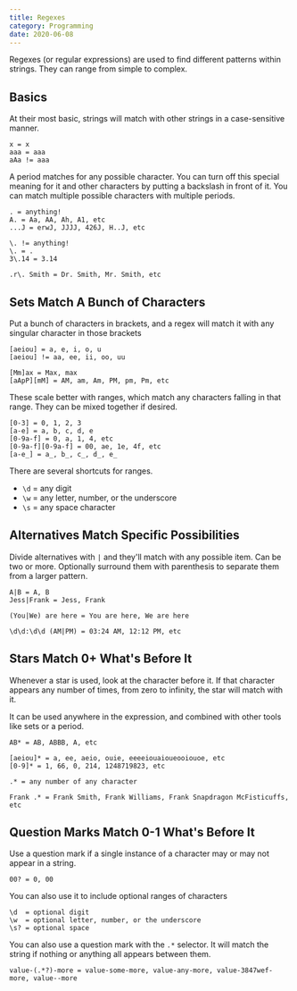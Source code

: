 ```yaml
---
title: Regexes
category: Programming
date: 2020-06-08
---
```


Regexes (or regular expressions) are used to find different patterns within strings. They can range from simple to complex.

## Basics

At their most basic, strings will match with other strings in a case-sensitive manner.

```
x = x
aaa = aaa
aAa != aaa
```

A period matches for any possible character. You can turn off this special meaning for it and other characters by putting a backslash in front of it. You can match multiple possible characters with multiple periods.

```
. = anything!
A. = Aa, AA, Ah, A1, etc
...J = erwJ, JJJJ, 426J, H..J, etc

\. != anything!
\. = .
3\.14 = 3.14

.r\. Smith = Dr. Smith, Mr. Smith, etc
```

## Sets Match A Bunch of Characters

Put a bunch of characters in brackets, and a regex will match it with any singular character in those brackets

```
[aeiou] = a, e, i, o, u
[aeiou] != aa, ee, ii, oo, uu

[Mm]ax = Max, max
[aApP][mM] = AM, am, Am, PM, pm, Pm, etc
```

These scale better with ranges, which match any characters falling in that range. They can be mixed together if desired.

```
[0-3] = 0, 1, 2, 3
[a-e] = a, b, c, d, e
[0-9a-f] = 0, a, 1, 4, etc
[0-9a-f][0-9a-f] = 00, ae, 1e, 4f, etc
[a-e_] = a_, b_, c_, d_, e_
```

There are several shortcuts for ranges.

* `\d` = any digit
* `\w` = any letter, number, or the underscore
* `\s` = any space character

## Alternatives Match Specific Possibilities

Divide alternatives with `|` and they'll match with any possible item. Can be two or more. Optionally surround them with parenthesis to separate them from a larger pattern.

```
A|B = A, B
Jess|Frank = Jess, Frank

(You|We) are here = You are here, We are here

\d\d:\d\d (AM|PM) = 03:24 AM, 12:12 PM, etc
```

## Stars Match 0+ What's Before It

Whenever a star is used, look at the character before it. If that character appears any number of times, from zero to infinity, the star will match with it.

It can be used anywhere in the expression, and combined with other tools like sets or a period.

```
AB* = AB, ABBB, A, etc

[aeiou]* = a, ee, aeio, ouie, eeeeiouaioueooiouoe, etc
[0-9]* = 1, 66, 0, 214, 1248719823, etc

.* = any number of any character

Frank .* = Frank Smith, Frank Williams, Frank Snapdragon McFisticuffs, etc
```

## Question Marks Match 0-1 What's Before It

Use a question mark if a single instance of a character may or may not appear in a string.

```
00? = 0, 00
```

You can also use it to include optional ranges of characters

```
\d  = optional digit
\w  = optional letter, number, or the underscore
\s? = optional space
```

You can also use a question mark with the `.*` selector. It will match the string if nothing or anything all appears between them.

```
value-(.*?)-more = value-some-more, value-any-more, value-3847wef-more, value--more
```
